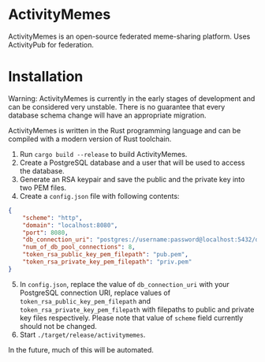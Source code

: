 # ActivityMemes
ActivityMemes is an open-source federated meme-sharing platform. Uses
ActivityPub for federation.

# Installation
Warning: ActivityMemes is currently in the early stages of development
and can be considered very unstable. There is no guarantee that every
database schema change will have an appropriate migration.

ActivityMemes is written in the Rust programming language and can be
compiled with a modern version of Rust toolchain.

1. Run `cargo build --release` to build ActivityMemes.
2. Create a PostgreSQL database and a user that will be used to access
the database.
3. Generate an RSA keypair and save the public and the private key into
two PEM files.
4. Create a `config.json` file with following contents:
```json
{
    "scheme": "http",
    "domain": "localhost:8080",
    "port": 8080,
    "db_connection_uri": "postgres://username:password@localhost:5432/db_name",
    "num_of_db_pool_connections": 8,
    "token_rsa_public_key_pem_filepath": "pub.pem",
    "token_rsa_private_key_pem_filepath": "priv.pem"
}
```
5. In `config.json`, replace the value of `db_connection_uri` with your
PostgreSQL connection URI, replace values of
`token_rsa_public_key_pem_filepath` and `token_rsa_private_key_pem_filepath`
with filepaths to public and private key files respectively. Please note
that value of `scheme` field currently should not be changed.
6. Start `./target/release/activitymemes`.

In the future, much of this will be automated.
